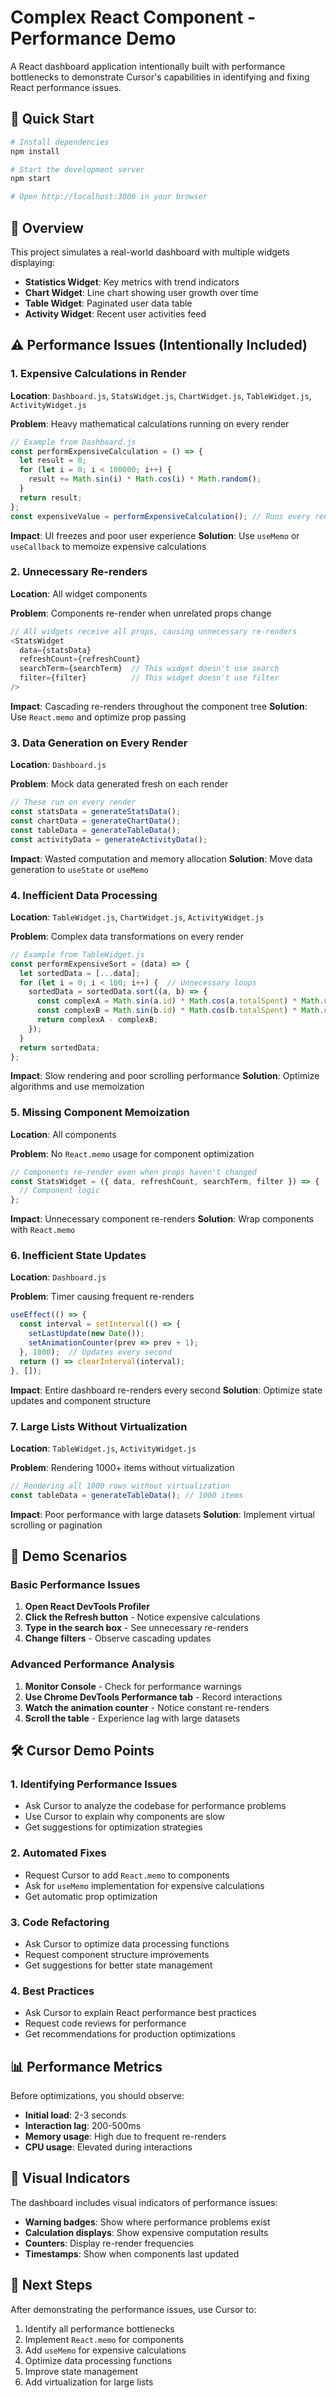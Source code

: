 # Complex React Component - Performance Demo

A React dashboard application intentionally built with performance bottlenecks to demonstrate Cursor's capabilities in identifying and fixing React performance issues.

## 🚀 Quick Start

```bash
# Install dependencies
npm install

# Start the development server
npm start

# Open http://localhost:3000 in your browser
```

## 📖 Overview

This project simulates a real-world dashboard with multiple widgets displaying:
- **Statistics Widget**: Key metrics with trend indicators
- **Chart Widget**: Line chart showing user growth over time
- **Table Widget**: Paginated user data table
- **Activity Widget**: Recent user activities feed

## ⚠️ Performance Issues (Intentionally Included)

### 1. **Expensive Calculations in Render**
**Location**: `Dashboard.js`, `StatsWidget.js`, `ChartWidget.js`, `TableWidget.js`, `ActivityWidget.js`

**Problem**: Heavy mathematical calculations running on every render
```javascript
// Example from Dashboard.js
const performExpensiveCalculation = () => {
  let result = 0;
  for (let i = 0; i < 100000; i++) {
    result += Math.sin(i) * Math.cos(i) * Math.random();
  }
  return result;
};
const expensiveValue = performExpensiveCalculation(); // Runs every render!
```

**Impact**: UI freezes and poor user experience
**Solution**: Use `useMemo` or `useCallback` to memoize expensive calculations

### 2. **Unnecessary Re-renders**
**Location**: All widget components

**Problem**: Components re-render when unrelated props change
```javascript
// All widgets receive all props, causing unnecessary re-renders
<StatsWidget 
  data={statsData} 
  refreshCount={refreshCount}
  searchTerm={searchTerm}  // This widget doesn't use search
  filter={filter}          // This widget doesn't use filter
/>
```

**Impact**: Cascading re-renders throughout the component tree
**Solution**: Use `React.memo` and optimize prop passing

### 3. **Data Generation on Every Render**
**Location**: `Dashboard.js`

**Problem**: Mock data generated fresh on each render
```javascript
// These run on every render
const statsData = generateStatsData();
const chartData = generateChartData();
const tableData = generateTableData();
const activityData = generateActivityData();
```

**Impact**: Wasted computation and memory allocation
**Solution**: Move data generation to `useState` or `useMemo`

### 4. **Inefficient Data Processing**
**Location**: `TableWidget.js`, `ChartWidget.js`, `ActivityWidget.js`

**Problem**: Complex data transformations on every render
```javascript
// Example from TableWidget.js
const performExpensiveSort = (data) => {
  let sortedData = [...data];
  for (let i = 0; i < 100; i++) {  // Unnecessary loops
    sortedData = sortedData.sort((a, b) => {
      const complexA = Math.sin(a.id) * Math.cos(a.totalSpent) * Math.random();
      const complexB = Math.sin(b.id) * Math.cos(b.totalSpent) * Math.random();
      return complexA - complexB;
    });
  }
  return sortedData;
};
```

**Impact**: Slow rendering and poor scrolling performance
**Solution**: Optimize algorithms and use memoization

### 5. **Missing Component Memoization**
**Location**: All components

**Problem**: No `React.memo` usage for component optimization
```javascript
// Components re-render even when props haven't changed
const StatsWidget = ({ data, refreshCount, searchTerm, filter }) => {
  // Component logic
};
```

**Impact**: Unnecessary component re-renders
**Solution**: Wrap components with `React.memo`

### 6. **Inefficient State Updates**
**Location**: `Dashboard.js`

**Problem**: Timer causing frequent re-renders
```javascript
useEffect(() => {
  const interval = setInterval(() => {
    setLastUpdate(new Date());
    setAnimationCounter(prev => prev + 1);
  }, 1000);  // Updates every second
  return () => clearInterval(interval);
}, []);
```

**Impact**: Entire dashboard re-renders every second
**Solution**: Optimize state updates and component structure

### 7. **Large Lists Without Virtualization**
**Location**: `TableWidget.js`, `ActivityWidget.js`

**Problem**: Rendering 1000+ items without virtualization
```javascript
// Rendering all 1000 rows without virtualization
const tableData = generateTableData(); // 1000 items
```

**Impact**: Poor performance with large datasets
**Solution**: Implement virtual scrolling or pagination

## 🎯 Demo Scenarios

### Basic Performance Issues
1. **Open React DevTools Profiler**
2. **Click the Refresh button** - Notice expensive calculations
3. **Type in the search box** - See unnecessary re-renders
4. **Change filters** - Observe cascading updates

### Advanced Performance Analysis
1. **Monitor Console** - Check for performance warnings
2. **Use Chrome DevTools Performance tab** - Record interactions
3. **Watch the animation counter** - Notice constant re-renders
4. **Scroll the table** - Experience lag with large datasets

## 🛠️ Cursor Demo Points

### 1. **Identifying Performance Issues**
- Ask Cursor to analyze the codebase for performance problems
- Use Cursor to explain why components are slow
- Get suggestions for optimization strategies

### 2. **Automated Fixes**
- Request Cursor to add `React.memo` to components
- Ask for `useMemo` implementation for expensive calculations
- Get automatic prop optimization

### 3. **Code Refactoring**
- Ask Cursor to optimize data processing functions
- Request component structure improvements
- Get suggestions for better state management

### 4. **Best Practices**
- Ask Cursor to explain React performance best practices
- Request code reviews for performance
- Get recommendations for production optimizations

## 📊 Performance Metrics

Before optimizations, you should observe:
- **Initial load**: 2-3 seconds
- **Interaction lag**: 200-500ms
- **Memory usage**: High due to frequent re-renders
- **CPU usage**: Elevated during interactions

## 🎨 Visual Indicators

The dashboard includes visual indicators of performance issues:
- **Warning badges**: Show where performance problems exist
- **Calculation displays**: Show expensive computation results
- **Counters**: Display re-render frequencies
- **Timestamps**: Show when components last updated

## 🚀 Next Steps

After demonstrating the performance issues, use Cursor to:
1. Identify all performance bottlenecks
2. Implement `React.memo` for components
3. Add `useMemo` for expensive calculations
4. Optimize data processing functions
5. Improve state management
6. Add virtualization for large lists